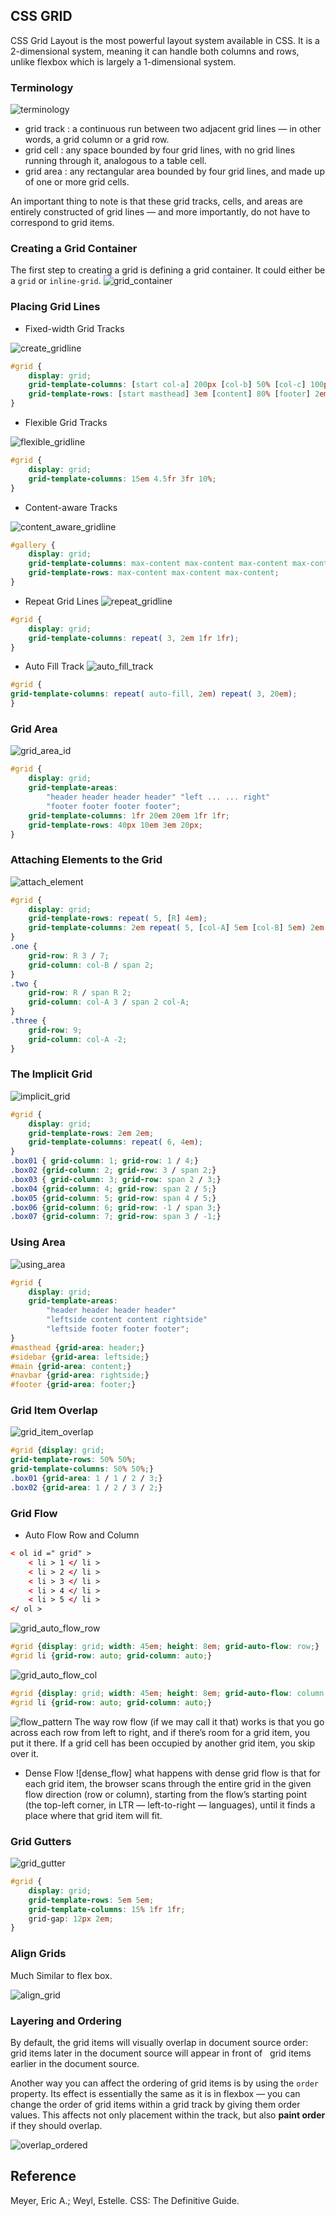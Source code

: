 ## CSS GRID

CSS Grid Layout is the most powerful layout system available in CSS. It is a 2-dimensional system, meaning it can handle both columns and rows, unlike flexbox which is largely a 1-dimensional system. 

### Terminology

![terminology]

- grid track : a continuous run between two adjacent grid lines — in other words, a grid column or a grid row.
- grid cell : any space bounded by four grid lines, with no grid lines running through it, analogous to a table cell.
- grid area : any rectangular area bounded by four grid lines, and made up of one or more grid cells.

An important thing to note is that these grid tracks, cells, and areas are entirely constructed of grid lines — and more importantly, do not have to correspond to grid items.

### Creating a Grid Container
The first step to creating a grid is defining a grid container. It could either be a `grid` or `inline-grid`.
![grid_container]

### Placing Grid Lines

* Fixed-width Grid Tracks

![create_gridline]

```css
#grid {
    display: grid; 
    grid-template-columns: [start col-a] 200px [col-b] 50% [col-c] 100px [stop end last]; 
    grid-template-rows: [start masthead] 3em [content] 80% [footer] 2em [stop end]; 
}
```

* Flexible Grid Tracks

![flexible_gridline]
```css
#grid {
    display: grid;
    grid-template-columns: 15em 4.5fr 3fr 10%;    
}
```

* Content-aware Tracks

![content_aware_gridline]
```css
#gallery {
    display: grid; 
    grid-template-columns: max-content max-content max-content max-content; 
    grid-template-rows: max-content max-content max-content;
}
```

* Repeat Grid Lines
![repeat_gridline]

```css
#grid {
    display: grid; 
    grid-template-columns: repeat( 3, 2em 1fr 1fr);
}
```

* Auto Fill Track
![auto_fill_track]
```css
#grid {
grid-template-columns: repeat( auto-fill, 2em) repeat( 3, 20em);    
}
```

### Grid Area

![grid_area_id]
```css
#grid {
    display: grid; 
    grid-template-areas: 
        "header header header header" "left ... ... right" 
        "footer footer footer footer"; 
    grid-template-columns: 1fr 20em 20em 1fr 1fr; 
    grid-template-rows: 40px 10em 3em 20px;
}
```

### Attaching Elements to the Grid
![attach_element]

```css
#grid {
    display: grid; 
    grid-template-rows: repeat( 5, [R] 4em); 
    grid-template-columns: 2em repeat( 5, [col-A] 5em [col-B] 5em) 2em;
} 
.one { 
    grid-row: R 3 / 7; 
    grid-column: col-B / span 2;
} 
.two { 
    grid-row: R / span R 2; 
    grid-column: col-A 3 / span 2 col-A;
} 
.three { 
    grid-row: 9; 
    grid-column: col-A -2;
}
```

### The Implicit Grid
![implicit_grid]
```css
#grid {
    display: grid; 
    grid-template-rows: 2em 2em; 
    grid-template-columns: repeat( 6, 4em);
}
.box01 { grid-column: 1; grid-row: 1 / 4;} 
.box02 {grid-column: 2; grid-row: 3 / span 2;}
.box03 { grid-column: 3; grid-row: span 2 / 3;} 
.box04 {grid-column: 4; grid-row: span 2 / 5;} 
.box05 {grid-column: 5; grid-row: span 4 / 5;} 
.box06 {grid-column: 6; grid-row: -1 / span 3;} 
.box07 {grid-column: 7; grid-row: span 3 / -1;}
```

### Using Area
![using_area]
```css
#grid {
    display: grid; 
    grid-template-areas: 
        "header header header header" 
        "leftside content content rightside" 
        "leftside footer footer footer";
} 
#masthead {grid-area: header;} 
#sidebar {grid-area: leftside;} 
#main {grid-area: content;} 
#navbar {grid-area: rightside;} 
#footer {grid-area: footer;}
```

### Grid Item Overlap
![grid_item_overlap]
```css
#grid {display: grid; 
grid-template-rows: 50% 50%; 
grid-template-columns: 50% 50%;} 
.box01 {grid-area: 1 / 1 / 2 / 3;} 
.box02 {grid-area: 1 / 2 / 3 / 2;}
```

### Grid Flow

* Auto Flow Row and Column
```html
< ol id =" grid" > 
    < li > 1 </ li > 
    < li > 2 </ li > 
    < li > 3 </ li > 
    < li > 4 </ li > 
    < li > 5 </ li > 
</ ol >
```
![grid_auto_flow_row]
```css
#grid {display: grid; width: 45em; height: 8em; grid-auto-flow: row;} 
#grid li {grid-row: auto; grid-column: auto;}
```

![grid_auto_flow_col]
```css
#grid {display: grid; width: 45em; height: 8em; grid-auto-flow: column;} 
#grid li {grid-row: auto; grid-column: auto;}
```

![flow_pattern]
The way row flow (if we may call it that) works is that you go across each row from left to right, and if there’s room for a grid item, you put it there. If a grid cell has been occupied by another grid item, you skip over it.

* Dense Flow
![dense_flow]
what happens with dense grid flow is that for each grid item, the browser scans through the entire grid in the given flow direction (row or column), starting from the flow’s starting point (the top-left corner, in LTR — left-to-right — languages), until it finds a place where that grid item will fit.

### Grid Gutters
![grid_gutter]
```css
#grid {
    display: grid; 
    grid-template-rows: 5em 5em; 
    grid-template-columns: 15% 1fr 1fr; 
    grid-gap: 12px 2em;
}
```

### Align Grids
Much Similar to flex box.

![align_grid]

### Layering and Ordering
By default, the grid items will visually overlap in document source order: grid items later in the document source will appear in front of   grid items earlier in the document source.

Another way you can affect the ordering of grid items is by using the `order` property. Its effect is essentially the same as it is in flexbox — you can change the order of grid items within a grid track by giving them order values. This affects not only placement within the track, but also __paint order__ if they should overlap.

![overlap_ordered]

## Reference
Meyer, Eric A.; Weyl, Estelle. CSS: The Definitive Guide. 


[terminology]: ./basic_component.PNG
[grid_container]: ./grid_container.PNG
[create_gridline]: ./create_gridline.PNG
[flexible_gridline]:./flexible_gridline.PNG
[content_aware_gridline]:./content_aware_gridline.PNG
[repeat_gridline]:./repeat_gridline.PNG
[auto_fill_track]:./auto_fill_track.PNG
[grid_area_id]: ./grid_area_id.PNG
[attach_element]: ./attach_element.PNG
[implicit_grid]: ./implicit_grid.PNG
[using_area]:./using_area.PNG
[grid_item_overlap]:./grid_item_overlap.PNG
[grid_auto_flow_row]: ./grid_auto_flow_row.PNG
[grid_auto_flow_col]: ./grid_auto_flow_col.PNG
[flow_pattern]:./flow_pattern.PNG
[dense_flowe]:./dense_flow.PNG
[grid_gutter]:./grid_gutter.PNG
[align_grid]:./align_grid.PNG
[overlap_source_order]:./overlap_source_order.PNG
[overlap_ordered]:./overlap_ordered.PNG

